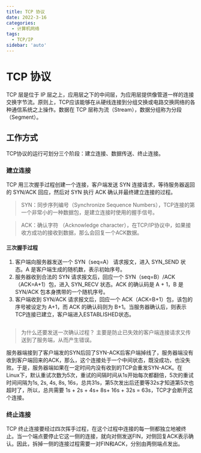 ```yaml
---
title: TCP 协议
date: 2022-3-16
categories:
  - 计算机网络
tags:
  - TCP/IP
sidebar: 'auto'
---
```


# TCP 协议

TCP 层是位于 IP 层之上，应用层之下的中间层，为应用层提供像管道一样的连接交换字节流。原则上，TCP应该能够在从硬线连接到分组交换或电路交换网络的各种通信系统之上操作。数据在 TCP 层称为流（Stream），数据分组称为分段（Segment）。

## 工作方式

TCP协议的运行可划分三个阶段：建立连接、数据传送、终止连接。

### 建立连接

TCP 用三次握手过程创建一个连接，客户端发送 SYN 连接请求，等待服务器返回的 SYN/ACK 回应，然后对 SYN 执行 ACK 确认并最终建立连接的过程。

> SYN：同步序列编号（Synchronize Sequence Numbers），TCP连接的第一个非常小的一种数据包，是建立连接时使用的握手信号。

> ACK：确认字符 （Acknowledge character），在TCP/IP协议中，如果接收方成功的接收到数据，那么会回复一个ACK数据。

#### 三次握手过程

  1. 客户端向服务器发送一个 SYN（seq=A） 请求报文，进入 SYN_SEND 状态。A 是客户端生成的随机数，表示初始序号。
  2. 服务器收到合法的 SYN 请求报文后，回应一个 SYN（seq=B）/ACK（ACK=A+1）包，进入 SYN_RECV 状态。ACK 的确认码是 A + 1，B 是 SYN/ACK 包本身携带的一个随机序号。
  3. 客户端收到 SYN/ACK 请求报文后，回应一个 ACK（ACK=B+1）包，该包的序号被设定为 A+1，而 ACK 的确认码则为 B+1。当服务器确认后，则表示TCP连接已建立，客户端进入ESTABLISHED状态。

<img style="display: block; margin: 0 auto;" src="/network/three-way-handshake.png" alt="" />

> 为什么还要发送一次确认过程？
> 主要是防止已失效的客户端连接请求又传送到了服务端，从而产生错误。

服务器端接到了客户端发的SYN后回了SYN-ACK后客户端掉线了，服务器端没有收到客户端回来的ACK，那么，这个连接处于一个中间状态，既没成功，也没失败。于是，服务器端如果在一定时间内没有收到的TCP会重发SYN-ACK。在Linux下，默认重试次数为5次，重试的间隔时间从1s开始每次都翻倍，5次的重试时间间隔为1s, 2s, 4s, 8s, 16s，总共31s，第5次发出后还要等32s才知道第5次也超时了，所以，总共需要 1s + 2s + 4s+ 8s+ 16s + 32s = 63s，TCP才会断开这个连接。

### 终止连接

TCP 终止连接要经过四次挥手过程，在这个过程中连接的每一侧都独立地被终止。当一个端点要停止它这一侧的连接，就向对侧发送FIN，对侧回复ACK表示确认。因此，拆掉一侧的连接过程需要一对FIN和ACK，分别由两侧端点发出。
